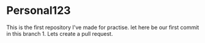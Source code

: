 # Personal123
This is the first repository I've made for practise.
let here be our first commit in this branch 1.
Lets create a pull request.
